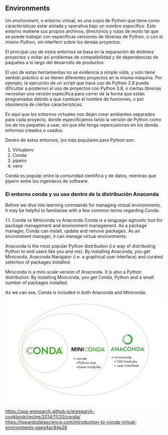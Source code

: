 ## Environments

Un *environment*, o entorno virtual, es una copia de Python que tiene como características estar aislada y operativa bajo un nombre específico. Este entorno matiene sus propios archivos, directorios y rutas de modo tal que se puede trabajar con específicas versiones de librerías de Python, o con el mismo Python, sin interferir sobre los demás proyectos. 

El principal uso de estos entornos se basa en la separación de distintos proyectos y evitar así problemas de compatibilidad y de dependencias de paquetes a lo largo del desarrollo de productos. 

El uso de estas herramientas no se evidencia a simple vista, y solo tiene sentido práctico si se tienen diferentes proyectos en la misma máquina. Por ejemplo, la ejecución de un script que hace uso de Python 2.8 puede dificultar a posteriori el uso de proyectos con Python 3.8, o ciertas librerías necesitan una versión específica para correr de la forma que están programadas debido a que cambian el nombre de funciones, o por obsolencia de ciertas características. 

Es aquí que los entornos virtuales nos dejan crear ambientes separados para cada proyecto, donde especificamos tanto la versión de Python como los de los paquetes a usar, sin que ello tenga repercusiones en los demás entornos creados o usados. 

Dentro de estos entornos, los más populares para Python son: 

1. Virtualenv
2. Conda
3. pipenv
4. venv

Conda es popular entre la comunidad científica y de datos, mientras que pipenv entre los ingenieros de software.

### El entorno conda y su uso dentro de la distribución Anaconda

Before we dive into learning commands for managing virtual environments, it may be helpful to familiarise with a few common terms regarding Conda.

 1.1. Conda vs Miniconda vs Anaconda
Conda is a language-agnostic tool for package management and environment management. As a package manager, Conda can install, update and remove packages. As an environment manager, it can manage virtual environments.

Anaconda is the most popular Python distribution (i.e way of distributing Python to end users like you and me). By installing Anaconda, you get Miniconda, Anaconda Navigator (i.e. a graphical user interface) and curated selection of packages installed.

Miniconda is a mini-scale version of Anaconda. It is also a Python distribution. By installing Miniconda, you get Conda, Python and a small number of packages installed.

As we can see, Conda is included in both Anaconda and Miniconda.


<img src="../images/conda-vs-miniconda-vs-anaconda.png" class="align-center"/>


https://uoa-eresearch.github.io/eresearch-cookbook/recipe/2014/11/20/conda/
https://towardsdatascience.com/introduction-to-conda-virtual-environments-eaea4ac84e28
